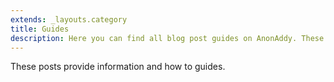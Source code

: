 ```yaml
---
extends: _layouts.category
title: Guides
description: Here you can find all blog post guides on AnonAddy. These posts provide information and how to guides.
---
```


These posts provide information and how to guides.
